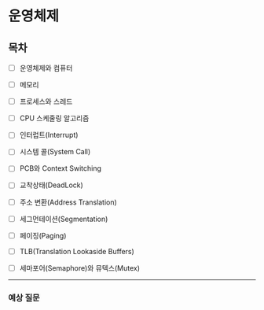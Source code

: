 # 운영체제

## 목차

* [ ] 운영체제와 컴퓨터

* [ ] 메모리

* [ ] 프로세스와 스레드

* [ ] CPU 스케줄링 알고리즘

* [ ] 인터럽트(Interrupt)

* [ ] 시스템 콜(System Call)

* [ ] PCB와 Context Switching

* [ ] 교착상태(DeadLock)

* [ ] 주소 변환(Address Translation)

* [ ] 세그먼테이션(Segmentation)

* [ ] 페이징(Paging)

* [ ] TLB(Translation Lookaside Buffers)

* [ ] 세마포어(Semaphore)와 뮤텍스(Mutex)


---

### 예상 질문
